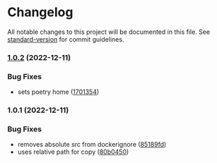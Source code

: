 # Changelog

All notable changes to this project will be documented in this file. See [standard-version](https://github.com/conventional-changelog/standard-version) for commit guidelines.

### [1.0.2](https://github.com/dmallubhotla/deepdogdocker/compare/v1.0.1...v1.0.2) (2022-12-11)


### Bug Fixes

* sets poetry home ([1701354](https://github.com/dmallubhotla/deepdogdocker/commit/170135468d11030f92b181165ddc8522f11c2ed2))

### 1.0.1 (2022-12-11)


### Bug Fixes

* removes absolute src from dockerignore ([85189fd](https://github.com/dmallubhotla/deepdogdocker/commit/85189fd6fef83adc307257e75656e2cbfc532ddd))
* uses relative path for copy ([80b0450](https://github.com/dmallubhotla/deepdogdocker/commit/80b0450ffc0207c43ece753aeabcfd13df38296c))
